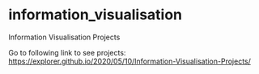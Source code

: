 # information_visualisation
Information Visualisation Projects

Go to following link to see projects:
https://explorer.github.io/2020/05/10/Information-Visualisation-Projects/
